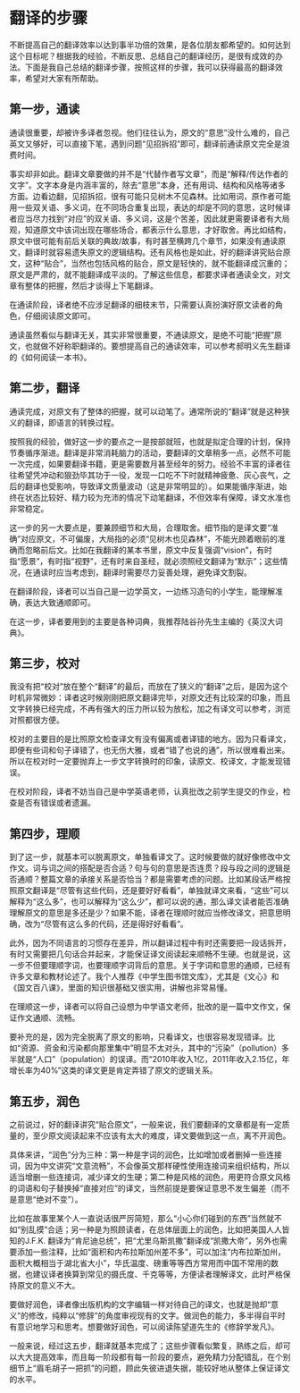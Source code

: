 # 翻译的步骤

不断提高自己的翻译效率以达到事半功倍的效果，是各位朋友都希望的。如何达到这个目标呢？根据我的经验，不断反思、总结自己的翻译经历，是很有成效的办法。下面是我自己总结的翻译步骤，按照这样的步骤，我可以获得最高的翻译效率，希望对大家有所帮助。

## 第一步，通读

通读很重要，却被许多译者忽视。他们往往认为，原文的“意思”没什么难的，自己英文又够好，可以直接下笔，遇到问题“见招拆招”即可，翻译前通读原文完全是浪费时间。

事实却非如此。翻译文章要做的并不是“代替作者写文章”，而是“解释/传达作者的文字”。文字本身是内涵丰富的，除去“意思”本身，还有用词、结构和风格等诸多方面。边看边翻，见招拆招，很有可能只见树木不见森林。比如用词，原作者可能用一些双关语、多义词，在不同场合重复出现，表达的却是不同的意思，这时候译者应当尽力找到“对应”的双关语、多义词，这是个苦差，因此就更需要译者有大局观，知道原文中该词出现在哪些场合，都表示什么意思，才好取舍。再比如结构，原文中很可能有前后关联的典故/故事，有时甚至横跨几个章节，如果没有通读原文，翻译时就容易遗失原文的逻辑结构。还有风格也是如此，好的翻译讲究贴合原文，这种“贴合”，当然也包括风格的贴合，原文是轻快的，就不能翻译成沉重的；原文是严肃的，就不能翻译成平淡的。了解这些信息，都要求译者通读全文，对文章有整体的把握，然后才谈得上下笔翻译。

在通读阶段，译者绝不应涉足翻译的细枝末节，只需要认真扮演好原文读者的角色，仔细阅读原文即可。

通读虽然看似与翻译无关，其实非常很重要，不通读原文，是绝不可能“把握”原文，也就做不好称职翻译的。要想提高自己的通读效率，可以参考郝明义先生翻译的《如何阅读一本书》。

## 第二步，翻译

通读完成，对原文有了整体的把握，就可以动笔了。通常所说的“翻译”就是这种狭义的翻译，即语言的转换过程。

按照我的经验，做好这一步的要点之一是按部就班，也就是拟定合理的计划，保持节奏循序渐进。翻译是非常消耗脑力的活动，要翻译的文章稍多一点，必然不可能一次完成，如果要翻译书籍，更是需要数月甚至经年的努力。经验不丰富的译者往往希望凭冲动和狠劲毕其功于一役，发现一口吃不下时就精神疲惫、灰心丧气，之后的翻译也受影响，导致译文质量波动（这是非常明显的）。如果能循序渐进，始终在状态比较好、精力较为充沛的情况下动笔翻译，不但效率有保障，译文水准也非常稳定。

这一步的另一大要点是，要兼顾细节和大局，合理取舍。细节指的是译文要“准确”对应原文，不可偏废，大局指的必须“见树木也见森林”，不能光顾着眼前的准确而忽略前后文。比如在我翻译的某本书里，原文中反复强调“vision”，有时指“愿景”，有时指“视野”，还有时来自圣经，就必须照经文翻译为“默示”；这些情况，在通读时应当考虑到，翻译时需要尽力妥善处理，避免译文割裂。

在翻译阶段，译者可以当自己是一边学英文，一边练习造句的小学生，能理解准确，表达大致通顺即可。

在这一步，译者要用到的主要是各种词典，我推荐陆谷孙先生主编的《英汉大词典》。

## 第三步，校对

我没有把“校对”放在整个“翻译”的最后，而放在了狭义的“翻译”之后，是因为这个时机非常微妙：译者这时候刚刚把原文翻译完毕，对原文还有比较深的印象，而且文字转换已经完成，不再有强大的压力所以较为放松，加之有译文可以参考，浏览对照都很方便。

校对的主要目的是比照原文检查译文有没有偏离或者译错的地方。因为只看译文，即便有些词和句子译错了，也无伤大雅，或者“错了也说的通”，所以很难看出来。所以在校对时一定要抛弃上一步文字转换时的印象，读原文、校译文，才能发现错误。

在校对阶段，译者不妨当自己是中学英语老师，认真批改之前学生提交的作业，检查是否有错误或者遗漏。

## 第四步，理顺

到了这一步，就基本可以脱离原文，单独看译文了。这时候要做的就好像修改中文作文。词与词之间的搭配是否合适？句与句的意思是否连贯？段与段之间的逻辑是否通顺？整篇文章的承接关系是否恰当？都是需要考虑的问题。比如某段话严格按照原文翻译是“尽管有这些代码，还是要好好看看”，单独就译文来看，“这些”可以解释为“这么多”，也可以解释为“这么少”，都可以说的通，那么译文读者能否准确理解原文的意思是多还是少？如果不能，译者在理顺时就应当修改译文，把意思明确，改为“尽管有这么多的代码，还是得好好看看”。

此外，因为不同语言的习惯存在差异，所以翻译过程中有时还需要把一段话拆开，有时又需要把几句话合并起来，才能保证译文阅读起来顺畅不生硬。也就是说，这一步不但要理顺字词，也要理顺字词背后的意思。关于字词和意思的通顺，已经有许多文章和教材论述了。我个人推荐《中学生图书馆文库》，尤其是《文心》和《国文百八课》，里面的知识很基础又很实用，讲解也非常易懂。

在理顺这一步，译者可以将自己设想为中学语文老师，批改的是一篇中文作文，保证作文通顺、流畅。

要补充的是，因为完全脱离了原文的影响，只看译文，也很容易发现错译。比如“资源、资金和污染都向那里集中”明显不太对头，其中的“污染”（pollution）多半就是“人口”（population）的误译。而“2010年收入1亿，2011年收入2.15亿，年增长率为40%”这类的译文更是肯定弄错了原文的逻辑关系。

## 第五步，润色

之前说过，好的翻译讲究“贴合原文”，一般来说，我们要翻译的文章都是有一定质量的，至少原文阅读起来不应该有太大的难度，译文要做到这一点，离不开润色。

具体来讲，“润色”分为三种：第一种是字词的润色，比如增加或者删掉一些连接词，因为中文讲究“文意流畅”，不会像英文那样硬性使用连接词来组织结构，所以适当增删一些连接词，减少译文的生硬；第二种是风格的润色，用更符合原文风格的词语和句子替换掉“直接对应”的译文，当然前提是要保证意思不发生偏差（而不是意思“绝对不变”）。

比如在故事里某个人一直说话很严厉简短，那么“小心你们碰到的东西”当然就不如“别乱摸”合适；另一种是为照顾读者，在总体层面上的润色，比如把美国人人皆知的J.F.K. 翻译为“肯尼迪总统”，把“尤里乌斯凯撒”翻译成“凯撒大帝”，另外也需要添加一些注释，比如“面积和内布拉斯加州差不多”，可以加注“内布拉斯加州，面积大概相当于湖北省大小”，华氏温度、磅重等等西方常用而中国不常用的数据，也建议译者换算到常见的摄氏度、千克等等，方便读者理解译文，此时严格保持原文的意义不大。

要做好润色，译者像出版机构的文字编辑一样对待自己的译文，也就是抛却“意义”的修改，纯粹以“修辞”的角度审视现有的文字。做润色的能力，多半得自平时有意识地学习和思考。想要做好润色，可以阅读陈望道先生的《修辞学发凡》。

一般来说，经过这五步，翻译就基本完成了；这些步骤看似繁复，熟练之后，却可以大大提高效率，而且每一阶段都有每一阶段的要点，避免精力分配错乱，在个别细节上“眉毛胡子一把抓”的问题，顾此失彼进退失据，能较好地从整体上保证译文的水平。
